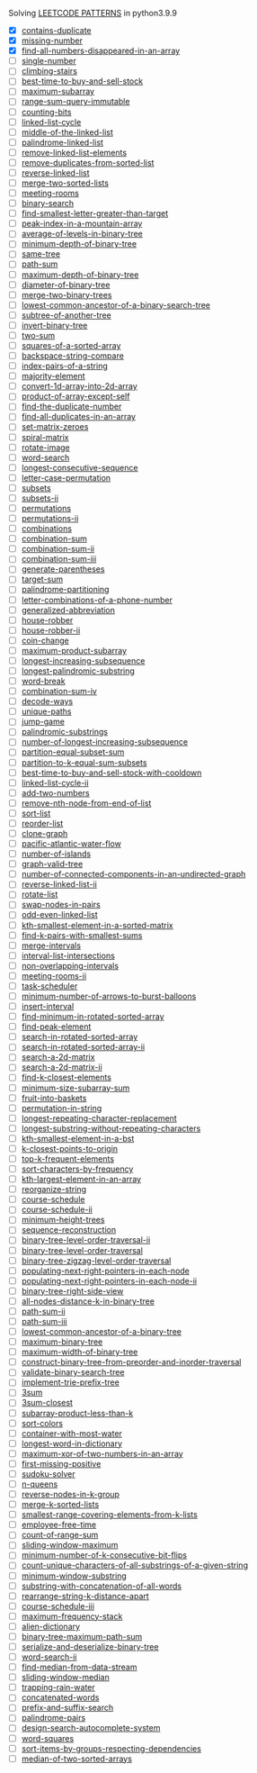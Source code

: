 Solving [LEETCODE PATTERNS](https://seanprashad.com/leetcode-patterns/) in python3.9.9

- [x] [contains-duplicate](https://leetcode.com/problems/contains-duplicate/)
- [x] [missing-number](https://leetcode.com/problems/missing-number/)
- [x] [find-all-numbers-disappeared-in-an-array](https://leetcode.com/problems/find-all-numbers-disappeared-in-an-array/)
- [ ] [single-number](https://leetcode.com/problems/single-number/)
- [ ] [climbing-stairs](https://leetcode.com/problems/climbing-stairs/)
- [ ] [best-time-to-buy-and-sell-stock](https://leetcode.com/problems/best-time-to-buy-and-sell-stock/)
- [ ] [maximum-subarray](https://leetcode.com/problems/maximum-subarray/)
- [ ] [range-sum-query-immutable](https://leetcode.com/problems/range-sum-query-immutable/)
- [ ] [counting-bits](https://leetcode.com/problems/counting-bits/)
- [ ] [linked-list-cycle](https://leetcode.com/problems/linked-list-cycle/)
- [ ] [middle-of-the-linked-list](https://leetcode.com/problems/middle-of-the-linked-list/)
- [ ] [palindrome-linked-list](https://leetcode.com/problems/palindrome-linked-list/)
- [ ] [remove-linked-list-elements](https://leetcode.com/problems/remove-linked-list-elements/)
- [ ] [remove-duplicates-from-sorted-list](https://leetcode.com/problems/remove-duplicates-from-sorted-list/)
- [ ] [reverse-linked-list](https://leetcode.com/problems/reverse-linked-list/)
- [ ] [merge-two-sorted-lists](https://leetcode.com/problems/merge-two-sorted-lists/)
- [ ] [meeting-rooms](https://leetcode.com/problems/meeting-rooms/)
- [ ] [binary-search](https://leetcode.com/problems/binary-search/)
- [ ] [find-smallest-letter-greater-than-target](https://leetcode.com/problems/find-smallest-letter-greater-than-target/)
- [ ] [peak-index-in-a-mountain-array](https://leetcode.com/problems/peak-index-in-a-mountain-array/)
- [ ] [average-of-levels-in-binary-tree](https://leetcode.com/problems/average-of-levels-in-binary-tree/)
- [ ] [minimum-depth-of-binary-tree](https://leetcode.com/problems/minimum-depth-of-binary-tree/)
- [ ] [same-tree](https://leetcode.com/problems/same-tree/)
- [ ] [path-sum](https://leetcode.com/problems/path-sum/)
- [ ] [maximum-depth-of-binary-tree](https://leetcode.com/problems/maximum-depth-of-binary-tree/)
- [ ] [diameter-of-binary-tree](https://leetcode.com/problems/diameter-of-binary-tree/)
- [ ] [merge-two-binary-trees](https://leetcode.com/problems/merge-two-binary-trees/)
- [ ] [lowest-common-ancestor-of-a-binary-search-tree](https://leetcode.com/problems/lowest-common-ancestor-of-a-binary-search-tree/)
- [ ] [subtree-of-another-tree](https://leetcode.com/problems/subtree-of-another-tree/)
- [ ] [invert-binary-tree](https://leetcode.com/problems/invert-binary-tree/)
- [ ] [two-sum](https://leetcode.com/problems/two-sum/)
- [ ] [squares-of-a-sorted-array](https://leetcode.com/problems/squares-of-a-sorted-array/)
- [ ] [backspace-string-compare](https://leetcode.com/problems/backspace-string-compare/)
- [ ] [index-pairs-of-a-string](https://leetcode.com/problems/index-pairs-of-a-string/)
- [ ] [majority-element](https://leetcode.com/problems/majority-element/)
- [ ] [convert-1d-array-into-2d-array](https://leetcode.com/problems/convert-1d-array-into-2d-array/)
- [ ] [product-of-array-except-self](https://leetcode.com/problems/product-of-array-except-self/)
- [ ] [find-the-duplicate-number](https://leetcode.com/problems/find-the-duplicate-number/)
- [ ] [find-all-duplicates-in-an-array](https://leetcode.com/problems/find-all-duplicates-in-an-array/)
- [ ] [set-matrix-zeroes](https://leetcode.com/problems/set-matrix-zeroes/)
- [ ] [spiral-matrix](https://leetcode.com/problems/spiral-matrix/)
- [ ] [rotate-image](https://leetcode.com/problems/rotate-image/)
- [ ] [word-search](https://leetcode.com/problems/word-search/)
- [ ] [longest-consecutive-sequence](https://leetcode.com/problems/longest-consecutive-sequence/)
- [ ] [letter-case-permutation](https://leetcode.com/problems/letter-case-permutation/)
- [ ] [subsets](https://leetcode.com/problems/subsets/)
- [ ] [subsets-ii](https://leetcode.com/problems/subsets-ii/)
- [ ] [permutations](https://leetcode.com/problems/permutations/)
- [ ] [permutations-ii](https://leetcode.com/problems/permutations-ii/)
- [ ] [combinations](https://leetcode.com/problems/combinations/)
- [ ] [combination-sum](https://leetcode.com/problems/combination-sum/)
- [ ] [combination-sum-ii](https://leetcode.com/problems/combination-sum-ii/)
- [ ] [combination-sum-iii](https://leetcode.com/problems/combination-sum-iii/)
- [ ] [generate-parentheses](https://leetcode.com/problems/generate-parentheses/)
- [ ] [target-sum](https://leetcode.com/problems/target-sum/)
- [ ] [palindrome-partitioning](https://leetcode.com/problems/palindrome-partitioning/)
- [ ] [letter-combinations-of-a-phone-number](https://leetcode.com/problems/letter-combinations-of-a-phone-number/)
- [ ] [generalized-abbreviation](https://leetcode.com/problems/generalized-abbreviation/)
- [ ] [house-robber](https://leetcode.com/problems/house-robber/)
- [ ] [house-robber-ii](https://leetcode.com/problems/house-robber-ii/)
- [ ] [coin-change](https://leetcode.com/problems/coin-change/)
- [ ] [maximum-product-subarray](https://leetcode.com/problems/maximum-product-subarray/)
- [ ] [longest-increasing-subsequence](https://leetcode.com/problems/longest-increasing-subsequence/)
- [ ] [longest-palindromic-substring](https://leetcode.com/problems/longest-palindromic-substring/)
- [ ] [word-break](https://leetcode.com/problems/word-break/)
- [ ] [combination-sum-iv](https://leetcode.com/problems/combination-sum-iv/)
- [ ] [decode-ways](https://leetcode.com/problems/decode-ways/)
- [ ] [unique-paths](https://leetcode.com/problems/unique-paths/)
- [ ] [jump-game](https://leetcode.com/problems/jump-game/)
- [ ] [palindromic-substrings](https://leetcode.com/problems/palindromic-substrings/)
- [ ] [number-of-longest-increasing-subsequence](https://leetcode.com/problems/number-of-longest-increasing-subsequence/)
- [ ] [partition-equal-subset-sum](https://leetcode.com/problems/partition-equal-subset-sum/)
- [ ] [partition-to-k-equal-sum-subsets](https://leetcode.com/problems/partition-to-k-equal-sum-subsets/)
- [ ] [best-time-to-buy-and-sell-stock-with-cooldown](https://leetcode.com/problems/best-time-to-buy-and-sell-stock-with-cooldown/)
- [ ] [linked-list-cycle-ii](https://leetcode.com/problems/linked-list-cycle-ii/)
- [ ] [add-two-numbers](https://leetcode.com/problems/add-two-numbers/)
- [ ] [remove-nth-node-from-end-of-list](https://leetcode.com/problems/remove-nth-node-from-end-of-list/)
- [ ] [sort-list](https://leetcode.com/problems/sort-list/)
- [ ] [reorder-list](https://leetcode.com/problems/reorder-list/)
- [ ] [clone-graph](https://leetcode.com/problems/clone-graph/)
- [ ] [pacific-atlantic-water-flow](https://leetcode.com/problems/pacific-atlantic-water-flow/)
- [ ] [number-of-islands](https://leetcode.com/problems/number-of-islands/)
- [ ] [graph-valid-tree](https://leetcode.com/problems/graph-valid-tree/)
- [ ] [number-of-connected-components-in-an-undirected-graph](https://leetcode.com/problems/number-of-connected-components-in-an-undirected-graph/)
- [ ] [reverse-linked-list-ii](https://leetcode.com/problems/reverse-linked-list-ii/)
- [ ] [rotate-list](https://leetcode.com/problems/rotate-list/)
- [ ] [swap-nodes-in-pairs](https://leetcode.com/problems/swap-nodes-in-pairs/)
- [ ] [odd-even-linked-list](https://leetcode.com/problems/odd-even-linked-list/)
- [ ] [kth-smallest-element-in-a-sorted-matrix](https://leetcode.com/problems/kth-smallest-element-in-a-sorted-matrix/)
- [ ] [find-k-pairs-with-smallest-sums](https://leetcode.com/problems/find-k-pairs-with-smallest-sums/)
- [ ] [merge-intervals](https://leetcode.com/problems/merge-intervals/)
- [ ] [interval-list-intersections](https://leetcode.com/problems/interval-list-intersections/)
- [ ] [non-overlapping-intervals](https://leetcode.com/problems/non-overlapping-intervals/)
- [ ] [meeting-rooms-ii](https://leetcode.com/problems/meeting-rooms-ii/)
- [ ] [task-scheduler](https://leetcode.com/problems/task-scheduler/)
- [ ] [minimum-number-of-arrows-to-burst-balloons](https://leetcode.com/problems/minimum-number-of-arrows-to-burst-balloons/)
- [ ] [insert-interval](https://leetcode.com/problems/insert-interval/)
- [ ] [find-minimum-in-rotated-sorted-array](https://leetcode.com/problems/find-minimum-in-rotated-sorted-array/)
- [ ] [find-peak-element](https://leetcode.com/problems/find-peak-element/)
- [ ] [search-in-rotated-sorted-array](https://leetcode.com/problems/search-in-rotated-sorted-array/)
- [ ] [search-in-rotated-sorted-array-ii](https://leetcode.com/problems/search-in-rotated-sorted-array-ii/)
- [ ] [search-a-2d-matrix](https://leetcode.com/problems/search-a-2d-matrix/)
- [ ] [search-a-2d-matrix-ii](https://leetcode.com/problems/search-a-2d-matrix-ii/)
- [ ] [find-k-closest-elements](https://leetcode.com/problems/find-k-closest-elements/)
- [ ] [minimum-size-subarray-sum](https://leetcode.com/problems/minimum-size-subarray-sum/)
- [ ] [fruit-into-baskets](https://leetcode.com/problems/fruit-into-baskets/)
- [ ] [permutation-in-string](https://leetcode.com/problems/permutation-in-string/)
- [ ] [longest-repeating-character-replacement](https://leetcode.com/problems/longest-repeating-character-replacement/)
- [ ] [longest-substring-without-repeating-characters](https://leetcode.com/problems/longest-substring-without-repeating-characters/)
- [ ] [kth-smallest-element-in-a-bst](https://leetcode.com/problems/kth-smallest-element-in-a-bst/)
- [ ] [k-closest-points-to-origin](https://leetcode.com/problems/k-closest-points-to-origin/)
- [ ] [top-k-frequent-elements](https://leetcode.com/problems/top-k-frequent-elements/)
- [ ] [sort-characters-by-frequency](https://leetcode.com/problems/sort-characters-by-frequency/)
- [ ] [kth-largest-element-in-an-array](https://leetcode.com/problems/kth-largest-element-in-an-array/)
- [ ] [reorganize-string](https://leetcode.com/problems/reorganize-string/)
- [ ] [course-schedule](https://leetcode.com/problems/course-schedule/)
- [ ] [course-schedule-ii](https://leetcode.com/problems/course-schedule-ii/)
- [ ] [minimum-height-trees](https://leetcode.com/problems/minimum-height-trees/)
- [ ] [sequence-reconstruction](https://leetcode.com/problems/sequence-reconstruction/)
- [ ] [binary-tree-level-order-traversal-ii](https://leetcode.com/problems/binary-tree-level-order-traversal-ii/)
- [ ] [binary-tree-level-order-traversal](https://leetcode.com/problems/binary-tree-level-order-traversal/)
- [ ] [binary-tree-zigzag-level-order-traversal](https://leetcode.com/problems/binary-tree-zigzag-level-order-traversal/)
- [ ] [populating-next-right-pointers-in-each-node](https://leetcode.com/problems/populating-next-right-pointers-in-each-node/)
- [ ] [populating-next-right-pointers-in-each-node-ii](https://leetcode.com/problems/populating-next-right-pointers-in-each-node-ii/)
- [ ] [binary-tree-right-side-view](https://leetcode.com/problems/binary-tree-right-side-view/)
- [ ] [all-nodes-distance-k-in-binary-tree](https://leetcode.com/problems/all-nodes-distance-k-in-binary-tree/)
- [ ] [path-sum-ii](https://leetcode.com/problems/path-sum-ii/)
- [ ] [path-sum-iii](https://leetcode.com/problems/path-sum-iii/)
- [ ] [lowest-common-ancestor-of-a-binary-tree](https://leetcode.com/problems/lowest-common-ancestor-of-a-binary-tree/)
- [ ] [maximum-binary-tree](https://leetcode.com/problems/maximum-binary-tree/)
- [ ] [maximum-width-of-binary-tree](https://leetcode.com/problems/maximum-width-of-binary-tree/)
- [ ] [construct-binary-tree-from-preorder-and-inorder-traversal](https://leetcode.com/problems/construct-binary-tree-from-preorder-and-inorder-traversal/)
- [ ] [validate-binary-search-tree](https://leetcode.com/problems/validate-binary-search-tree/)
- [ ] [implement-trie-prefix-tree](https://leetcode.com/problems/implement-trie-prefix-tree/)
- [ ] [3sum](https://leetcode.com/problems/3sum/)
- [ ] [3sum-closest](https://leetcode.com/problems/3sum-closest/)
- [ ] [subarray-product-less-than-k](https://leetcode.com/problems/subarray-product-less-than-k/)
- [ ] [sort-colors](https://leetcode.com/problems/sort-colors/)
- [ ] [container-with-most-water](https://leetcode.com/problems/container-with-most-water/)
- [ ] [longest-word-in-dictionary](https://leetcode.com/problems/longest-word-in-dictionary/)
- [ ] [maximum-xor-of-two-numbers-in-an-array](https://leetcode.com/problems/maximum-xor-of-two-numbers-in-an-array/)
- [ ] [first-missing-positive](https://leetcode.com/problems/first-missing-positive/)
- [ ] [sudoku-solver](https://leetcode.com/problems/sudoku-solver/)
- [ ] [n-queens](https://leetcode.com/problems/n-queens/)
- [ ] [reverse-nodes-in-k-group](https://leetcode.com/problems/reverse-nodes-in-k-group/)
- [ ] [merge-k-sorted-lists](https://leetcode.com/problems/merge-k-sorted-lists/)
- [ ] [smallest-range-covering-elements-from-k-lists](https://leetcode.com/problems/smallest-range-covering-elements-from-k-lists/)
- [ ] [employee-free-time](https://leetcode.com/problems/employee-free-time/)
- [ ] [count-of-range-sum](https://leetcode.com/problems/count-of-range-sum/)
- [ ] [sliding-window-maximum](https://leetcode.com/problems/sliding-window-maximum/)
- [ ] [minimum-number-of-k-consecutive-bit-flips](https://leetcode.com/problems/minimum-number-of-k-consecutive-bit-flips/)
- [ ] [count-unique-characters-of-all-substrings-of-a-given-string](https://leetcode.com/problems/)
- [ ] [minimum-window-substring](https://leetcode.com/problems/minimum-window-substring/)
- [ ] [substring-with-concatenation-of-all-words](https://leetcode.com/problems/substring-with-concatenation-of-all-words/)
- [ ] [rearrange-string-k-distance-apart](https://leetcode.com/problems/rearrange-string-k-distance-apart/)
- [ ] [course-schedule-iii](https://leetcode.com/problems/course-schedule-iii/)
- [ ] [maximum-frequency-stack](https://leetcode.com/problems/maximum-frequency-stack/)
- [ ] [alien-dictionary](https://leetcode.com/problems/alien-dictionary/)
- [ ] [binary-tree-maximum-path-sum](https://leetcode.com/problems/binary-tree-maximum-path-sum/)
- [ ] [serialize-and-deserialize-binary-tree](https://leetcode.com/problems/serialize-and-deserialize-binary-tree/)
- [ ] [word-search-ii](https://leetcode.com/problems/word-search-ii/)
- [ ] [find-median-from-data-stream](https://leetcode.com/problems/find-median-from-data-stream/)
- [ ] [sliding-window-median](https://leetcode.com/problems/sliding-window-median/)
- [ ] [trapping-rain-water](https://leetcode.com/problems/trapping-rain-water/)
- [ ] [concatenated-words](https://leetcode.com/problems/concatenated-words/)
- [ ] [prefix-and-suffix-search](https://leetcode.com/problems/prefix-and-suffix-search/)
- [ ] [palindrome-pairs](https://leetcode.com/problems/palindrome-pairs/)
- [ ] [design-search-autocomplete-system](https://leetcode.com/problems/design-search-autocomplete-system/)
- [ ] [word-squares](https://leetcode.com/problems/word-squares/)
- [ ] [sort-items-by-groups-respecting-dependencies](https://leetcode.com/problems/sort-items-by-groups-respecting-dependencies/)
- [ ] [median-of-two-sorted-arrays](https://leetcode.com/problems/median-of-two-sorted-arrays/)
